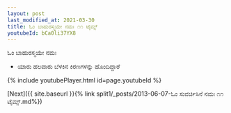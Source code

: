 ```yaml
---
layout: post
last_modified_at: 2021-03-30
title: ಓಂ ಬಾಹುರಸ್ಮಯೇ ನಮಃ ೧೧ ಟೈಮ್ಸ್
youtubeId: bCa0li37YX8
---
```

 
 
 ಓಂ ಬಾಹುರಸ್ಮಯೇ ನಮಃ  
 
 -  ಯಾರು ಹಲವಾರು ಬೆಳಕಿನ ಕಿರಣಗಳನ್ನು ಹೊಂದಿದ್ದಾರೆ 
 
  
 
  
 
 
 
 
 
 


{% include youtubePlayer.html id=page.youtubeId %}
 
[Next]({{ site.baseurl }}{% link  split1/_posts/2013-06-07-ಓಂ ಸುವರ್ಚಿಸಿನೆ ನಮಃ ೧೧ ಟೈಮ್ಸ್.md%})
 
